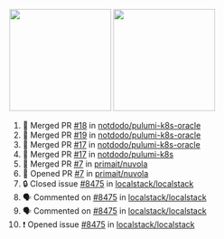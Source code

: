 <a href="https://github.com/notdodo"><img src="https://github-readme-stats.vercel.app/api?username=notdodo&count_private=true&theme=dark" height="180" /></a> <a href="https://github.com/notdodo"><img src="https://github-readme-stats.vercel.app/api/top-langs/?username=notdodo&langs_count=8&theme=dark&hide=tex,java,html,css&layout=compact" height="180" /></a>

<!--START_SECTION:activity-->
1. 🎉 Merged PR [#18](https://github.com/notdodo/pulumi-k8s-oracle/pull/18) in [notdodo/pulumi-k8s-oracle](https://github.com/notdodo/pulumi-k8s-oracle)
2. 🎉 Merged PR [#19](https://github.com/notdodo/pulumi-k8s-oracle/pull/19) in [notdodo/pulumi-k8s-oracle](https://github.com/notdodo/pulumi-k8s-oracle)
3. 🎉 Merged PR [#17](https://github.com/notdodo/pulumi-k8s-oracle/pull/17) in [notdodo/pulumi-k8s-oracle](https://github.com/notdodo/pulumi-k8s-oracle)
4. 🎉 Merged PR [#17](https://github.com/notdodo/pulumi-k8s/pull/17) in [notdodo/pulumi-k8s](https://github.com/notdodo/pulumi-k8s)
5. 🎉 Merged PR [#7](https://github.com/primait/nuvola/pull/7) in [primait/nuvola](https://github.com/primait/nuvola)
6. 💪 Opened PR [#7](https://github.com/primait/nuvola/pull/7) in [primait/nuvola](https://github.com/primait/nuvola)
7. 🔒 Closed issue [#8475](https://github.com/localstack/localstack/issues/8475) in [localstack/localstack](https://github.com/localstack/localstack)
8. 🗣 Commented on [#8475](https://github.com/localstack/localstack/issues/8475) in [localstack/localstack](https://github.com/localstack/localstack)
9. 🗣 Commented on [#8475](https://github.com/localstack/localstack/issues/8475) in [localstack/localstack](https://github.com/localstack/localstack)
10. ❗ Opened issue [#8475](https://github.com/localstack/localstack/issues/8475) in [localstack/localstack](https://github.com/localstack/localstack)
<!--END_SECTION:activity-->
